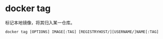 # docker tag

标记本地镜像，将其归入某一仓库。

```shell
docker tag [OPTIONS] IMAGE[:TAG] [REGISTRYHOST/][USERNAME/]NAME[:TAG]
```
